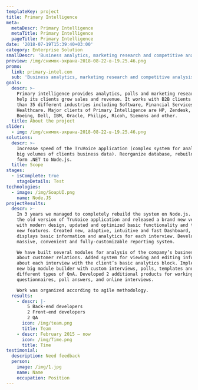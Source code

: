 ```yaml
---
templateKey: project
title: Primary Intelligence
meta:
  metaDescr: Primary Intelligence
  metaTitle: Primary Intelligence
  pageTitle: Primary Intelligence
date: '2018-07-19T15:39:40+03:00'
category: Enterprise Solution
smallDescr: 'Business analytics, marketing research and competitive analysis'
preview: /img/снимок-экрана-2018-08-22-в-19.25.46.png
promo:
  link: primary-intel.com
  sub: 'Business analytics, marketing research and competitive analysis'
goals:
  descr: >-
    Primary intelligence provides analytics, polls and marketing research to
    help its clients grow sales and revenue. It works with B2B clients form more
    than 35 different industries including Software, Financial Services,
    Healthcare. Major clients of Primary Intelligence are HP, Zendesk, Adobe,
    Boeing, Dell, IBM, Oracle, Philips, Ricoh, Siemens and other.
  title: About the project
slider:
  - img: /img/снимок-экрана-2018-08-22-в-19.25.46.png
solutions:
  descr: >-
    Increase speed of the TruVoice application (complex system for analysis of
    big volumes of clients business data). Reorganize database, rebuild project
    form .NET to Node.js.
  title: Scope
stages:
  - isComplete: true
    stageDetails: Test
technologies:
  - image: /img/SoapUI.png
    name: Node.JS
projectResults:
  descr: >-
    In 3 years we managed to completely rebuild the system on Node.js. Updated
    the old version of TruVoice application and released a brand new version
    with modern design, updated and optimized basic functionality and tons of
    new features. Created new, adaptive, intuitive and fast Dashboard, that
    displays basic information and analytics for each interview. Developed
    massive, convenient and fully-customizable reporting system.

    We have built several modules for analysis of the company’s business data
    about customer relations. Added system for viewing and editing information
    about each interview with the client’s basic analytics block. Implemented
    new big module builder with custom interviews, polls, templates and
    different types of QnA. Developed 2 additional products for working with
    questionnaires, poll answers, and online interviews.

    Work was organized according to agile methodology.
  results:
    - descr: |-
        5 Back-end developers
        2 Front-end developers
        2 QA
      icon: /img/team.png
      title: Team
    - descr: February 2015 — now
      icon: /img/Time.png
      title: Time
testimonial:
  description: Need feedback
  person:
    image: /img/1.jpg
    name: Name
    occupation: Position
---
```


